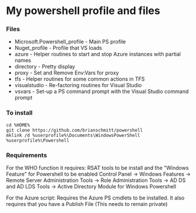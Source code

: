 # My powershell profile and files

### Files
* Microsoft.Powershell_profile - Main PS profile
* Nuget_profile - Profile that VS loads
* azure - Helper routines to start and stop Azure instances with partial names
* directory - Pretty display
* proxy - Set and Remove Env:Vars for proxy
* tfs - Helper routines for some common actions in TFS
* visualstudio - Re-factoring routines for Visual Studio
* vsvars - Set-up a PS command prompt with the Visual Studio command prompt


### To install
```shell
cd %HOME%
git clone https://github.com/brianschmitt/powershell
mklink /d %userprofile%\Documents\WindowsPowerShell %userprofile%\Powershell
```

### Requirements
For the WHO function it requires:
RSAT tools to be install and the "Windows Feature" for Powershell to be enabled
Control Panel -> Windows Features -> Remote Server Administration Tools -> Role Administration Tools -> AD DS and AD LDS Tools -> Active Directory Module for Windows Powershell

For the Azure script:
Requires the Azure PS cmdlets to be installed.
It also requires that you have a Publish File (This needs to remain private)
